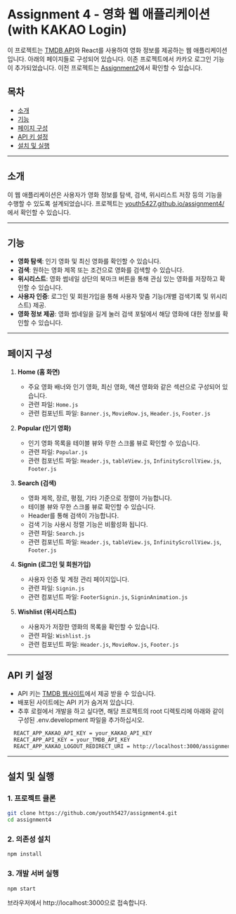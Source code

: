 # Assignment 4 - 영화 웹 애플리케이션 (with KAKAO Login)

이 프로젝트는 [TMDB API](https://developers.themoviedb.org/3)와 React를 사용하여 영화 정보를 제공하는 웹 애플리케이션입니다. 아래의 페이지들로 구성되어 있습니다.
이존 프로젝트에서 카카오 로그인 기능이 추가되었습니다.
이전 프로젝트는 [Assignment2](https://github.com/youth5427/assignment2)에서 확인할 수 있습니다.

## 목차

- [소개](#소개)
- [기능](#기능)
- [페이지 구성](#페이지-구성)
- [API 키 설정](#api-키-설정)
- [설치 및 실행](#설치-및-실행)

---

## 소개

이 웹 애플리케이션은 사용자가 영화 정보를 탐색, 검색, 위시리스트 저장 등의 기능을 수행할 수 있도록 설계되었습니다. 프로젝트는 [youth5427.github.io/assignment4/](https://youth5427.github.io/assignment4/)에서 확인할 수 있습니다.

---

## 기능

- **영화 탐색**: 인기 영화 및 최신 영화를 확인할 수 있습니다.
- **검색**: 원하는 영화 제목 또는 조건으로 영화를 검색할 수 있습니다.
- **위시리스트**: 영화 썸네일 상단의 북마크 버튼을 통해 관심 있는 영화를 저장하고 확인할 수 있습니다.
- **사용자 인증**: 로그인 및 회원가입을 통해 사용자 맞춤 기능(개별 검색기록 및 위시리스트) 제공.
- **영화 정보 제공**: 영화 썸네일을 길게 눌러 검색 포털에서 해당 영화에 대한 정보를 확인할 수 있습니다.

---

## 페이지 구성

1. **Home (홈 화면)**
   - 주요 영화 배너와 인기 영화, 최신 영화, 액션 영화와 같은 섹션으로 구성되어 있습니다.
   - 관련 파일: `Home.js`
   - 관련 컴포넌트 파일: `Banner.js`, `MovieRow.js`, `Header.js`, `Footer.js`
2. **Popular (인기 영화)**

   - 인기 영화 목록을 테이블 뷰와 무한 스크롤 뷰로 확인할 수 있습니다.
   - 관련 파일: `Popular.js`
   - 관련 컴포넌트 파일: `Header.js`, `tableView.js`, `InfinityScrollView.js`, `Footer.js`

3. **Search (검색)**

   - 영화 제목, 장르, 평점, 기타 기준으로 정렬이 가능합니다.
   - 테이블 뷰와 무한 스크롤 뷰로 확인할 수 있습니다.
   - Header를 통해 검색이 가능합니다.
   - 검색 기능 사용시 정렬 기능은 비활성화 됩니다.
   - 관련 파일: `Search.js`
   - 관련 컴포넌트 파일: `Header.js`, `tableView.js`, `InfinityScrollView.js`, `Footer.js`

4. **Signin (로그인 및 회원가입)**

   - 사용자 인증 및 계정 관리 페이지입니다.
   - 관련 파일: `Signin.js`
   - 관련 컴포넌트 파일: `FooterSignin.js`, `SigninAnimation.js`

5. **Wishlist (위시리스트)**
   - 사용자가 저장한 영화의 목록을 확인할 수 있습니다.
   - 관련 파일: `Wishlist.js`
   - 관련 컴포넌트 파일: `Header.js`, `MovieRow.js`, `Footer.js`

---

## API 키 설정

- API 키는 [TMDB 웹사이트](https://developers.themoviedb.org/3)에서 제공 받을 수 있습니다.
- 배포된 사이트에는 API 키가 숨겨져 있습니다.
- 추후 로컬에서 개발을 하고 싶다면, 해당 프로젝트의 root 디렉토리에 아래와 같이 구성된 .env.development 파일을 추가하십시오.

```bash
  REACT_APP_KAKAO_API_KEY = your_KAKAO_API_KEY
  REACT_APP_API_KEY = your_TMDB_API_KEY
  REACT_APP_KAKAO_LOGOUT_REDIRECT_URI = http://localhost:3000/assignment4/
```

---

## 설치 및 실행

### 1. 프로젝트 클론

```bash
git clone https://github.com/youth5427/assignment4.git
cd assignment4
```

### 2. 의존성 설치

```bash
npm install
```

### 3. 개발 서버 실행

```bash
npm start
```

브라우저에서 http://localhost:3000으로 접속합니다.
